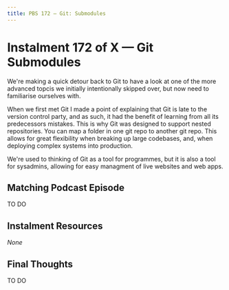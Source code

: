 ```yaml
---
title: PBS 172 — Git: Submodules
---
```


# Instalment 172 of X — Git Submodules

We're making a quick detour back to Git to have a look at one of the more advanced topcis we initially intentionally skipped over, but now need to familiarise ourselves with.

When we first met Git I made a point of explaining that Git is late to the version control party, and as such, it had the benefit of learning from all its predecessors mistakes. This is why Git was designed to support nested repositories. You can map a folder in one git repo to another git repo. This allows for great flexibility when breaking up large codebases, and, when deploying complex systems into production.

We're used to thinking of Git as a tool for programmes, but it is also a tool for sysadmins, allowing for easy managment of live websites and web apps.

## Matching Podcast Episode

TO DO

## Instalment Resources

*None*

## Final Thoughts

TO DO
